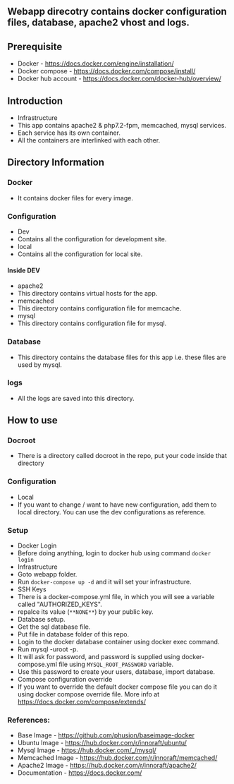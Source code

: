 ## Webapp direcotry contains docker configuration files, database, apache2 vhost and logs.

## Prerequisite
 - Docker - https://docs.docker.com/engine/installation/
 - Docker compose - https://docs.docker.com/compose/install/
 - Docker hub account - https://docs.docker.com/docker-hub/overview/

## Introduction
 - Infrastructure
  - This app contains apache2 & php7.2-fpm, memcached, mysql services.
  -  Each service has its own container.
  -  All the containers are interlinked with each other.

## Directory Information

### Docker
 - It contains docker files for every image.

### Configuration
 - Dev
  - Contains all the configuration for development site.
 - local
  -  Contains all the configuration for local site.
#### Inside DEV
 - apache2
  - This directory contains virtual hosts for the app.
 - memcached
  - This directory contains configuration file for memcache.
 - mysql
  - This directory contains configuration file for mysql.

### Database
 - This directory contains the database files for this app i.e. these files are used by mysql.

### logs
 - All the logs are saved into this directory.

## How to use

### Docroot
 - There is a directory called docroot in the repo, put your code inside that directory

### Configuration
 - Local
  - If you want to change / want to have new configuration, add them to local directory. You can use the dev configurations as reference.

### Setup
 - Docker Login
  - Before doing anything, login to docker hub using command ```docker login```
 - Infrastructure
  - Goto webapp folder.
  - Run ``` docker-compose up -d ``` and it will set your infrastructure.
 - SSH Keys
  - There is a docker-compose.yml file, in which you will see a variable called "AUTHORIZED_KEYS".
  - repalce its value (```**NONE**```) by your public key.
 - Database setup.
  - Get the sql database file.
  - Put file in database folder of this repo.
  - Login to the docker database container using docker exec command.
  - Run mysql -uroot -p.
  - It will ask for password, and password is supplied using docker-compose.yml file using ```MYSQL_ROOT_PASSWORD``` variable.
  - Use this password to create your users, database, import database.
 - Compose configuration override
  - If you want to override the default docker compose file you can do it using docker compose override file. More info at https://docs.docker.com/compose/extends/

### References:
- Base Image - https://github.com/phusion/baseimage-docker
- Ubuntu Image - https://hub.docker.com/r/innoraft/ubuntu/
- Mysql Image - https://hub.docker.com/_/mysql/
- Memcached Image - https://hub.docker.com/r/innoraft/memcached/
- Apache2 Image - https://hub.docker.com/r/innoraft/apache2/
- Documentation - https://docs.docker.com/
